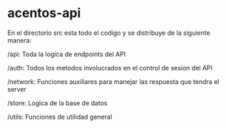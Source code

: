 # acentos-api

En el directorio src esta todo el codigo y se distribuye de la siguiente manera:

/api: Toda la logica de endpoints del API

/auth: Todos los metodos involucrados en el control de sesion del API

/network: Funciones auxiliares para manejar las respuesta que tendra el server

/store: Logica de la base de datos

/utils: Funciones de utilidad general
